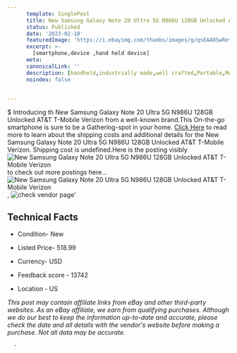```yaml
---
      template: SinglePost
      title: New Samsung Galaxy Note 20 Ultra 5G N986U 128GB Unlocked AT&T T-Mobile Verizon
      status: Published
      date: '2023-02-10'
      featuredImage: 'https://i.ebayimg.com/thumbs/images/g/qsEAAOSwRetf65GL/s-l225.jpg'
      excerpt: >-
        [smartphone,device ,hand held device]
      meta:
      canonicalLink: ''
      description: [handheld,industrially made,well crafted,Portable,Mobile,Compact,Convenient,Lightweight,Maneuverable,Man-portable,Miniature,Carriable,Hand-held,Light,Holdable,Transportable,Mobile device,Pocket-sized,On-the-go,Wireless,Cordless,Compact size,Convenient size, smartphone,device ,hand held device]
      noindex: false
      

---
```

$
      Introducing th New Samsung Galaxy Note 20 Ultra 5G N986U 128GB Unlocked AT&T T-Mobile Verizon from a well-known brand.This On-the-go smartphone is sure to be a Gathering-spot in your home. [Click Here](https://www.ebay.com/itm/203817445969?hash=item2f74776a51%3Ag%3AqsEAAOSwRetf65GL&mkevt=1&mkcid=1&mkrid=711-53200-19255-0&campid=%253CePNCampaignId%253E&customid=%253CreferenceId%253E&toolid=10049) to read more to learn about the shipping costs and additional details for the New Samsung Galaxy Note 20 Ultra 5G N986U 128GB Unlocked AT&T T-Mobile Verizon. Shipping cost is undefined.Here is the posting visibly ![New Samsung Galaxy Note 20 Ultra 5G N986U 128GB Unlocked AT&T T-Mobile Verizon](https://i.ebayimg.com/thumbs/images/g/qsEAAOSwRetf65GL/s-l225.jpg) to check out more postings here... ![New Samsung Galaxy Note 20 Ultra 5G N986U 128GB Unlocked AT&T T-Mobile Verizon](https://i.ebayimg.com/images/g/qsEAAOSwRetf65GL/s-l1600.jpg), ![check vendor page](https://origin-galleryplus.ebayimg.com/ws/web/203817445969_2_0_1/225x225.jpg,https://origin-galleryplus.ebayimg.com/ws/web/203817445969_3_0_1/225x225.jpg)'

      

 ## Technical Facts 



     
      

 - Condition- New 


      

 - Listed Price- 518.99 


      

 - Currency- USD 


      

 - Feedback score - 13742 


      

 - Location - US 


      
      

 *_This post may contain affiliate links from eBay and other third-party websites. As an eBay affiliate, we earn from qualifying purchases. Although we do our best to keep the information up-to-date and accurate, please check the date and all details with the vendor's website before making a purchase. Not all data may be accurate._*




      -
